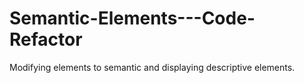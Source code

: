 # Semantic-Elements---Code-Refactor
Modifying elements to semantic and displaying descriptive elements.
